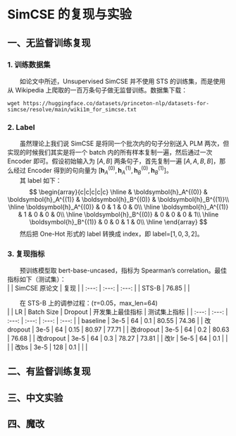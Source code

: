# SimCSE 的复现与实验
## 一、无监督训练复现
### 1. 训练数据集
&emsp;&emsp;如论文中所述，Unsupervised SimCSE 并不使用 STS 的训练集，而是使用从 Wikipedia 上爬取的一百万条句子做无监督训练。数据集下载：  
```
wget https://huggingface.co/datasets/princeton-nlp/datasets-for-simcse/resolve/main/wiki1m_for_simcse.txt
```

### 2. Label
&emsp;&emsp;虽然理论上我们说 SimCSE 是将同一个批次内的句子分别送入 PLM 两次，但实现的时候我们其实是将一个 batch 内的所有样本复制一遍，然后通过一次 Encoder 即可。假设初始输入为 $[A, B]$ 两条句子，首先复制一遍 $[A, A, B, B]$，那么经过 Encoder 得到的句向量为 $[\boldsymbol {h}_A^{(0)}, \boldsymbol {h}_A^{(1)}, \boldsymbol {h}_B^{(0)}, \boldsymbol {h}_B^{(1)}]$。  
&emsp;&emsp;其 label 如下：  
$$
\begin{array}{c|c|c|c|c} 
\hline 
& \boldsymbol{h}_A^{(0)} & \boldsymbol{h}_A^{(1)} & \boldsymbol{h}_B^{(0)} & \boldsymbol{h}_B^{(1)}\\ 
\hline 
\boldsymbol{h}_A^{(0)} & 0 & 1 & 0 & 0\\ 
\hline 
\boldsymbol{h}_A^{(1)} & 1 & 0 & 0 & 0\\ 
\hline 
\boldsymbol{h}_B^{(0)} & 0 & 0 & 0 & 1\\ 
\hline 
\boldsymbol{h}_B^{(1)} & 0 & 0 & 1 & 0\\ 
\hline 
\end{array}
$$
&emsp;&emsp;然后把 One-Hot 形式的 label 转换成 index，即 label=$[1,0,3,2]$。  

### 3. 复现指标
&emsp;&emsp;预训练模型取 bert-base-uncased，指标为 Spearman’s correlation。最佳指标如下（测试集）：  
| | SimCSE 原论文 | 复现 |
| :---: |  :---: |  :---: |
| STS-B | 76.85 |  |

&emsp;&emsp;在 STS-B 上的调参过程：($\tau$=0.05，max_len=64)  
|  | LR | Batch Size | Dropout | 开发集上最佳指标 | 测试集上指标 |
| :---: | :---: |  :---: |  :---: |  :---: |  :---: |
| baseline | 3e-5 | 64 | 0.1 | 80.55 | 74.36 |
| 改dropout | 3e-5 | 64 | 0.15 | 80.97 | 77.71 |
| 改dropout | 3e-5 | 64 | 0.2 | 80.63 | 76.68 |
| 改dropout | 3e-5 | 64 | 0.3 | 78.27 | 73.81 |
| 改lr | 5e-5 | 64 | 0.1 | | |
| 改bs | 3e-5 | 128 | 0.1 | | |


## 二、有监督训练复现


## 三、中文实验


## 四、魔改